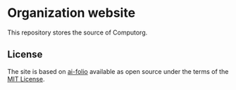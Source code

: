 
# Organization website

This repository stores the source of Computorg.

## License

The site is based on [ai-folio](https://github.com/alshedivat/al-folio) available as open source under the terms of the [MIT License](https://opensource.org/licenses/MIT).
